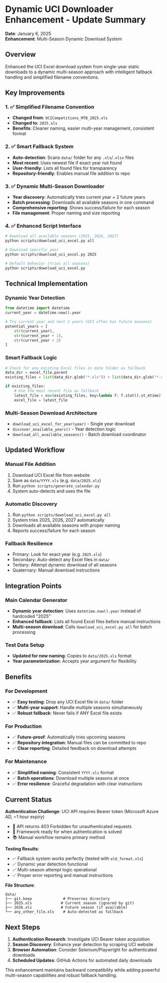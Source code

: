 # Dynamic UCI Downloader Enhancement - Update Summary

**Date**: January 6, 2025  
**Enhancement**: Multi-Season Dynamic Download System  

## Overview

Enhanced the UCI Excel download system from single-year static downloads to a dynamic multi-season approach with intelligent fallback handling and simplified filename conventions.

## Key Improvements

### 1. ✅ Simplified Filename Convention
- **Changed from**: `UCICompetitions_MTB_2025.xls`
- **Changed to**: `2025.xls`
- **Benefits**: Cleaner naming, easier multi-year management, consistent format

### 2. ✅ Smart Fallback System
- **Auto-detection**: Scans `data/` folder for any `.xls`/`.xlsx` files
- **Most recent**: Uses newest file if exact year not found
- **User-friendly**: Lists all found files for transparency
- **Repository-friendly**: Enables manual file addition to repo

### 3. ✅ Dynamic Multi-Season Downloader
- **Year discovery**: Automatically tries current year + 2 future years
- **Batch processing**: Downloads all available seasons in one command
- **Comprehensive reporting**: Shows success/failure for each season
- **File management**: Proper naming and size reporting

### 4. ✅ Enhanced Script Interface
```bash
# Download all available seasons (2025, 2026, 2027)
python scripts/download_uci_excel.py all

# Download specific year
python scripts/download_uci_excel.py 2025

# Default behavior (tries all seasons)
python scripts/download_uci_excel.py
```

## Technical Implementation

### Dynamic Year Detection
```python
from datetime import datetime
current_year = datetime.now().year

# Try current year and next 2 years (UCI often has future seasons)
potential_years = [
    str(current_year),
    str(current_year + 1), 
    str(current_year + 2)
]
```

### Smart Fallback Logic
```python
# Check for any existing Excel files in data folder as fallback
data_dir = excel_file.parent
existing_files = list(data_dir.glob("*.xls")) + list(data_dir.glob("*.xlsx"))

if existing_files:
    # Use the most recent file as fallback
    latest_file = max(existing_files, key=lambda f: f.stat().st_mtime)
    excel_file = latest_file
```

### Multi-Season Download Architecture
- `download_uci_excel_for_year(year)` - Single year download
- `discover_available_years()` - Year detection logic
- `download_all_available_seasons()` - Batch download coordinator

## Updated Workflow

### Manual File Addition
1. Download UCI Excel file from website
2. Save as `data/YYYY.xls` (e.g. `data/2025.xls`)
3. Run `python scripts/generate_calendar.py`
4. System auto-detects and uses the file

### Automatic Discovery
1. Run `python scripts/download_uci_excel.py all`
2. System tries 2025, 2026, 2027 automatically
3. Downloads all available seasons with proper naming
4. Reports success/failure for each season

### Fallback Resilience
- Primary: Look for exact year (e.g. `2025.xls`)
- Secondary: Auto-detect any Excel files in `data/`
- Tertiary: Attempt dynamic download of all seasons
- Quaternary: Manual download instructions

## Integration Points

### Main Calendar Generator
- **Dynamic year detection**: Uses `datetime.now().year` instead of hardcoded "2025"
- **Enhanced fallback**: Lists all found Excel files before manual instructions
- **Multi-season download**: Calls `download_uci_excel.py all` for batch processing

### Test Data Setup
- **Updated for new naming**: Copies to `data/2025.xls` format
- **Year parameterization**: Accepts year argument for flexibility

## Benefits

### For Development
- ✅ **Easy testing**: Drop any UCI Excel file in `data/` folder
- ✅ **Multi-year support**: Handle multiple seasons simultaneously
- ✅ **Robust fallback**: Never fails if ANY Excel file exists

### For Production
- ✅ **Future-proof**: Automatically tries upcoming seasons
- ✅ **Repository integration**: Manual files can be committed to repo
- ✅ **Clear reporting**: Detailed feedback on download attempts

### For Maintenance
- ✅ **Simplified naming**: Consistent `YYYY.xls` format
- ✅ **Batch operations**: Download multiple seasons at once
- ✅ **Error resilience**: Graceful degradation with clear instructions

## Current Status

**Authentication Challenge**: UCI API requires Bearer token (Microsoft Azure AD, ~1 hour expiry)
- 🔐 API returns 403 Forbidden for unauthenticated requests
- 🎯 Framework ready for when authentication is solved
- 📚 Manual workflow remains primary method

**Testing Results**:
- ✅ Fallback system works perfectly (tested with `old_format.xls`)
- ✅ Dynamic year detection functional
- ✅ Multi-season attempt logic operational
- ✅ Proper error reporting and manual instructions

**File Structure**:
```
data/
├── git.keep              # Preserves directory
├── 2025.xls             # Current season (ignored by git)
├── 2026.xls             # Future season (if available)
└── any_other_file.xls    # Auto-detected as fallback
```

## Next Steps

1. **Authentication Research**: Investigate UCI Bearer token acquisition
2. **Season Discovery**: Enhance year detection by scraping UCI website
3. **Browser Automation**: Consider Selenium/Playwright for authenticated downloads
4. **Scheduled Updates**: GitHub Actions for automated daily downloads

This enhancement maintains backward compatibility while adding powerful multi-season capabilities and robust fallback handling.
